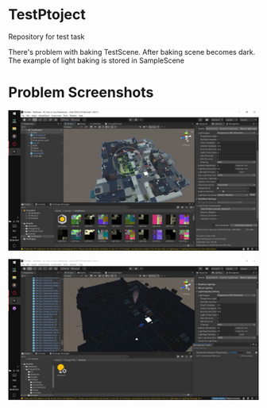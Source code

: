 # TestPtoject
Repository for test task

There's problem with baking TestScene. After baking scene becomes dark.
The example of light baking is stored in SampleScene

# Problem Screenshots
![Prob1](photo1691304160.jpeg)

![Prob2](photo1691266015.jpeg)
